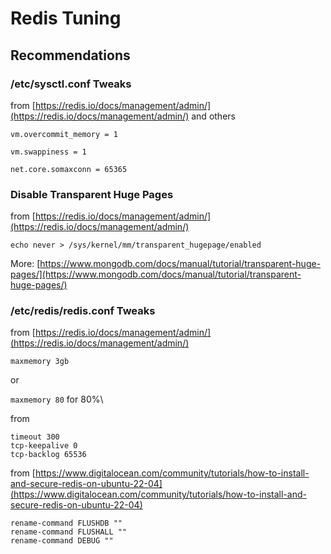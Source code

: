 # Redis Tuning

## Recommendations

### /etc/sysctl.conf Tweaks

from [https://redis.io/docs/management/admin/](https://redis.io/docs/management/admin/) and others

`vm.overcommit_memory = 1`

`vm.swappiness = 1`

`net.core.somaxconn = 65365`

### Disable Transparent Huge Pages

from [https://redis.io/docs/management/admin/](https://redis.io/docs/management/admin/)

`echo never > /sys/kernel/mm/transparent_hugepage/enabled`

More: [https://www.mongodb.com/docs/manual/tutorial/transparent-huge-pages/](https://www.mongodb.com/docs/manual/tutorial/transparent-huge-pages/)

### /etc/redis/redis.conf Tweaks

from [https://redis.io/docs/management/admin/](https://redis.io/docs/management/admin/)

`maxmemory 3gb`

or

`maxmemory 80` for 80%\


from&#x20;

`timeout 300`\
`tcp-keepalive 0`\
`tcp-backlog 65536`



from [https://www.digitalocean.com/community/tutorials/how-to-install-and-secure-redis-on-ubuntu-22-04](https://www.digitalocean.com/community/tutorials/how-to-install-and-secure-redis-on-ubuntu-22-04)

```
rename-command FLUSHDB ""
rename-command FLUSHALL ""
rename-command DEBUG ""
```
